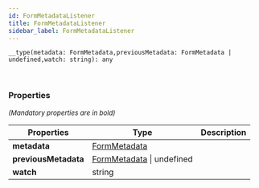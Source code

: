```yaml
---
id: FormMetadataListener
title: FormMetadataListener
sidebar_label: FormMetadataListener
---
```


```tsx
__type(metadata: FormMetadata,previousMetadata: FormMetadata | undefined,watch: string): any
```
<br/>



### Properties

<font size="2"><i>(Mandatory properties are in bold)</i></font>

| Properties | Type | Description |
| --------- | ---- | ----------- |
| **metadata** | [FormMetadata](/framework-api/types/FormMetadata.md) |  |
| **previousMetadata** | [FormMetadata](/framework-api/types/FormMetadata.md) \| undefined |  |
| **watch** | string |  |
